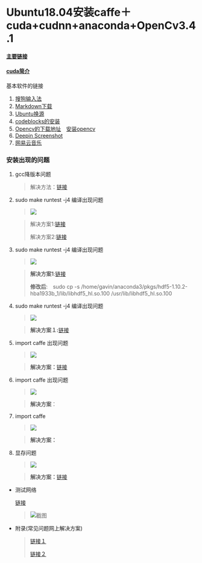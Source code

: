 # Ubuntu18.04安装caffe＋cuda+cudnn+anaconda+OpenCv3.4.1

#### [主要链接](https://blog.csdn.net/CAU_Ayao/article/details/80578600)

#### [cuda简介](https://www.jianshu.com/p/34a504af8d51)

基本软件的链接

1. [搜狗输入法](https://blog.csdn.net/fx_yzjy101/article/details/80243710)
2. [Markdown下载](https://www.typora.io/#linux)
3. [Ubuntu换源](https://blog.csdn.net/zgljl2012/article/details/79065174/)
4. [codeblocks的安装](https://blog.csdn.net/qq_35976351/article/details/82801356)
5. [Opencv的下载地址](https://opencv.org/releases.html)　[安装opencv](https://blog.csdn.net/ZT0518/article/details/82817086)
6. [Deepin Screenshot](https://blog.csdn.net/qq_32767041/article/details/84205219)
7. [网易云音乐](https://blog.csdn.net/Handoking/article/details/81026651)

### 安装出现的问题

1. gcc降版本问题

   > 解决方法：[链接](https://blog.csdn.net/weixin_40920290/article/details/80462734)

2. sudo make runtest -j4 编译出现问题

   > ![](/home/gavin/Desktop/DeepinScreenshot_select-area_20190319075420.png)

   > 解决方案1:[链接](https://blog.csdn.net/yh1226/article/details/85695562)
   >
   > 解决方案2:[链接](https://blog.csdn.net/fanglrui/article/details/79391406)

3. sudo make runtest -j4 编译出现问题

   >![](/home/gavin/Desktop/DeepinScreenshot_select-area_20190319080849.png)

   > **解决方案1**:[链接](https://blog.csdn.net/lily1234567/article/details/83109733)
   >
   > **修改后**:　sudo cp -s /home/gavin/anaconda3/pkgs/hdf5-1.10.2-hba1933b_1/lib/libhdf5_hl.so.100  /usr/lib/libhdf5_hl.so.100

4. sudo make runtest -j4 编译出现问题

   > ![](/home/gavin/Desktop/DeepinScreenshot_select-area_20190319083905.png)

   > **解决方案１:**[链接](https://blog.csdn.net/weili_/article/details/82051126)

5. import caffe 出现问题

   > ![](/home/gavin/Desktop/DeepinScreenshot_select-area_20190319095438.png)

   >**解决方案：**[链接](https://blog.csdn.net/striker_v/article/details/51596628)

6. import caffe 出现问题

   > ![](/home/gavin/Desktop/DeepinScreenshot_select-area_20190319100242.png)

   > **解决方案**：

7. import caffe

   >![](/home/gavin/Desktop/DeepinScreenshot_select-area_20190319111258.png)

   >**解决方案：**

8. 显存问题

   >![](/home/gavin/Desktop/DeepinScreenshot_select-area_20190319112722.png)

   > **解决方案：**[链接](https://blog.csdn.net/dongfang1984/article/details/53259297)

- 测试网络

  [链接](https://www.cnblogs.com/is-Tina/p/7747844.html)

  > ![截图](/home/gavin/Desktop/DeepinScreenshot_select-area_20190319120714.png)

- 附录(常见问题网上解决方案)

  > [链接１](https://blog.csdn.net/m0_37407756/article/details/70789271)
  >
  > [链接２](https://blog.csdn.net/CAU_Ayao/article/details/80582900)

